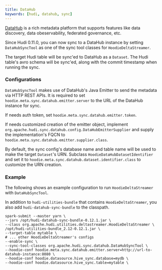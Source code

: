 ```yaml
---
title: DataHub
keywords: [hudi, datahub, sync]
---
```


[DataHub](https://datahubproject.io/) is a rich metadata platform that supports features like data discovery, data
obeservability, federated governance, etc.

Since Hudi 0.11.0, you can now sync to a DataHub instance by setting `DataHubSyncTool` as one of the sync tool classes
for `HoodieDeltaStreamer`.

The target Hudi table will be sync'ed to DataHub as a `Dataset`. The Hudi table's avro schema will be sync'ed, along
with the commit timestamp when running the sync.

### Configurations

`DataHubSyncTool` makes use of DataHub's Java Emitter to send the metadata via HTTP REST APIs. It is required to
set `hoodie.meta.sync.datahub.emitter.server` to the URL of the DataHub instance for sync.

If needs auth token, set `hoodie.meta.sync.datahub.emitter.token`.

If needs customized creation of the emitter object,
implement `org.apache.hudi.sync.datahub.config.DataHubEmitterSupplier` and supply the implementation's FQCN
to `hoodie.meta.sync.datahub.emitter.supplier.class`.

By default, the sync config's database name and table name will be used to make the target `Dataset`'s URN.
Subclass `HoodieDataHubDatasetIdentifier` and set it to `hoodie.meta.sync.datahub.dataset.identifier.class` to customize
the URN creation.

### Example

The following shows an example configuration to run `HoodieDeltaStreamer` with `DataHubSyncTool`.

In addition to `hudi-utilities-bundle` that contains `HoodieDeltaStreamer`, you also add `hudi-datahub-sync-bundle` to
the classpath.

```shell
spark-submit --master yarn \
--jars /opt/hudi-datahub-sync-bundle-0.12.1.jar \
--class org.apache.hudi.utilities.deltastreamer.HoodieDeltaStreamer \
/opt/hudi-utilities-bundle_2.12-0.12.1.jar \
--target-table mytable \
# ... other HoodieDeltaStreamer's configs
--enable-sync \
--sync-tool-classes org.apache.hudi.sync.datahub.DataHubSyncTool \
--hoodie-conf hoodie.meta.sync.datahub.emitter.server=http://url-to-datahub-instance:8080 \
--hoodie-conf hoodie.datasource.hive_sync.database=mydb \
--hoodie-conf hoodie.datasource.hive_sync.table=mytable \
```
